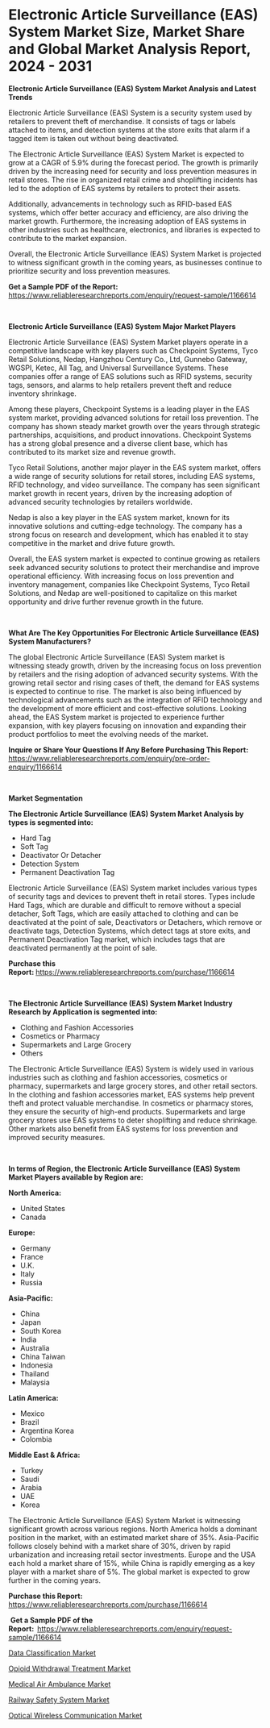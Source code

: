 <p><h1>Electronic Article Surveillance (EAS) System Market Size, Market Share and Global Market Analysis Report, 2024 - 2031</h1></p><p><strong>Electronic Article Surveillance (EAS) System Market Analysis and Latest Trends</strong></p>
<p><p>Electronic Article Surveillance (EAS) System is a security system used by retailers to prevent theft of merchandise. It consists of tags or labels attached to items, and detection systems at the store exits that alarm if a tagged item is taken out without being deactivated.</p><p>The Electronic Article Surveillance (EAS) System Market is expected to grow at a CAGR of 5.9% during the forecast period. The growth is primarily driven by the increasing need for security and loss prevention measures in retail stores. The rise in organized retail crime and shoplifting incidents has led to the adoption of EAS systems by retailers to protect their assets.</p><p>Additionally, advancements in technology such as RFID-based EAS systems, which offer better accuracy and efficiency, are also driving the market growth. Furthermore, the increasing adoption of EAS systems in other industries such as healthcare, electronics, and libraries is expected to contribute to the market expansion.</p><p>Overall, the Electronic Article Surveillance (EAS) System Market is projected to witness significant growth in the coming years, as businesses continue to prioritize security and loss prevention measures.</p></p>
<p><strong>Get a Sample PDF of the Report:&nbsp;</strong> <a href="https://www.reliableresearchreports.com/enquiry/request-sample/1166614">https://www.reliableresearchreports.com/enquiry/request-sample/1166614</a></p>
<p>&nbsp;</p>
<p><strong>Electronic Article Surveillance (EAS) System Major Market Players</strong></p>
<p><p>Electronic Article Surveillance (EAS) System Market players operate in a competitive landscape with key players such as Checkpoint Systems, Tyco Retail Solutions, Nedap, Hangzhou Century Co., Ltd, Gunnebo Gateway, WGSPI, Ketec, All Tag, and Universal Surveillance Systems. These companies offer a range of EAS solutions such as RFID systems, security tags, sensors, and alarms to help retailers prevent theft and reduce inventory shrinkage.</p><p>Among these players, Checkpoint Systems is a leading player in the EAS system market, providing advanced solutions for retail loss prevention. The company has shown steady market growth over the years through strategic partnerships, acquisitions, and product innovations. Checkpoint Systems has a strong global presence and a diverse client base, which has contributed to its market size and revenue growth.</p><p>Tyco Retail Solutions, another major player in the EAS system market, offers a wide range of security solutions for retail stores, including EAS systems, RFID technology, and video surveillance. The company has seen significant market growth in recent years, driven by the increasing adoption of advanced security technologies by retailers worldwide.</p><p>Nedap is also a key player in the EAS system market, known for its innovative solutions and cutting-edge technology. The company has a strong focus on research and development, which has enabled it to stay competitive in the market and drive future growth.</p><p>Overall, the EAS system market is expected to continue growing as retailers seek advanced security solutions to protect their merchandise and improve operational efficiency. With increasing focus on loss prevention and inventory management, companies like Checkpoint Systems, Tyco Retail Solutions, and Nedap are well-positioned to capitalize on this market opportunity and drive further revenue growth in the future.</p></p>
<p>&nbsp;</p>
<p><strong>What Are The Key Opportunities For Electronic Article Surveillance (EAS) System Manufacturers?</strong></p>
<p><p>The global Electronic Article Surveillance (EAS) System market is witnessing steady growth, driven by the increasing focus on loss prevention by retailers and the rising adoption of advanced security systems. With the growing retail sector and rising cases of theft, the demand for EAS systems is expected to continue to rise. The market is also being influenced by technological advancements such as the integration of RFID technology and the development of more efficient and cost-effective solutions. Looking ahead, the EAS System market is projected to experience further expansion, with key players focusing on innovation and expanding their product portfolios to meet the evolving needs of the market.</p></p>
<p><strong>Inquire or Share Your Questions If Any Before Purchasing This Report:</strong> <a href="https://www.reliableresearchreports.com/enquiry/pre-order-enquiry/1166614">https://www.reliableresearchreports.com/enquiry/pre-order-enquiry/1166614</a></p>
<p>&nbsp;</p>
<p><strong>Market Segmentation</strong></p>
<p><strong>The Electronic Article Surveillance (EAS) System Market Analysis by types is segmented into:</strong></p>
<p><ul><li>Hard Tag</li><li>Soft Tag</li><li>Deactivator Or Detacher</li><li>Detection System</li><li>Permanent Deactivation Tag</li></ul></p>
<p><p>Electronic Article Surveillance (EAS) System market includes various types of security tags and devices to prevent theft in retail stores. Types include Hard Tags, which are durable and difficult to remove without a special detacher, Soft Tags, which are easily attached to clothing and can be deactivated at the point of sale, Deactivators or Detachers, which remove or deactivate tags, Detection Systems, which detect tags at store exits, and Permanent Deactivation Tag market, which includes tags that are deactivated permanently at the point of sale.</p></p>
<p><strong>Purchase this Report:&nbsp;</strong><a href="https://www.reliableresearchreports.com/purchase/1166614">https://www.reliableresearchreports.com/purchase/1166614</a></p>
<p>&nbsp;</p>
<p><strong>The Electronic Article Surveillance (EAS) System Market Industry Research by Application is segmented into:</strong></p>
<p><ul><li>Clothing and Fashion Accessories</li><li>Cosmetics or Pharmacy</li><li>Supermarkets and Large Grocery</li><li>Others</li></ul></p>
<p><p>The Electronic Article Surveillance (EAS) System is widely used in various industries such as clothing and fashion accessories, cosmetics or pharmacy, supermarkets and large grocery stores, and other retail sectors. In the clothing and fashion accessories market, EAS systems help prevent theft and protect valuable merchandise. In cosmetics or pharmacy stores, they ensure the security of high-end products. Supermarkets and large grocery stores use EAS systems to deter shoplifting and reduce shrinkage. Other markets also benefit from EAS systems for loss prevention and improved security measures.</p></p>
<p>&nbsp;</p>
<p><strong>In terms of Region, the Electronic Article Surveillance (EAS) System Market Players available by Region are:</strong></p>
<p>
    <p> <strong> North America: </strong>
        <ul>
            <li>United States</li>
            <li>Canada</li>
        </ul>
        </p> 
    <p> <strong> Europe: </strong>
        <ul>
            <li>Germany</li>
            <li>France</li>
            <li>U.K.</li>
            <li>Italy</li>
            <li>Russia</li>
        </ul>
        </p> 
    <p> <strong> Asia-Pacific: </strong>
        <ul>
            <li>China</li>
            <li>Japan</li>
            <li>South Korea</li>
            <li>India</li>
            <li>Australia</li>
            <li>China Taiwan</li>
            <li>Indonesia</li>
            <li>Thailand</li>
            <li>Malaysia</li>
        </ul>
        </p> 
    <p> <strong> Latin America: </strong>
        <ul>
            <li>Mexico</li>
            <li>Brazil</li>
            <li>Argentina Korea</li>
            <li>Colombia</li>
        </ul>
        </p> 
    <p> <strong> Middle East & Africa: </strong>
        <ul>
            <li>Turkey</li>
            <li>Saudi</li>
            <li>Arabia</li>
            <li>UAE</li>
            <li>Korea</li>
        </ul>
    </p>
    </p>
<p><p>The Electronic Article Surveillance (EAS) System Market is witnessing significant growth across various regions. North America holds a dominant position in the market, with an estimated market share of 35%. Asia-Pacific follows closely behind with a market share of 30%, driven by rapid urbanization and increasing retail sector investments. Europe and the USA each hold a market share of 15%, while China is rapidly emerging as a key player with a market share of 5%. The global market is expected to grow further in the coming years.</p></p>
<p><strong>Purchase this Report: </strong><a href="https://www.reliableresearchreports.com/purchase/1166614">https://www.reliableresearchreports.com/purchase/1166614</a></p>
<p>&nbsp;<strong>Get a Sample PDF of the Report:&nbsp;&nbsp;</strong><a href="https://www.reliableresearchreports.com/enquiry/request-sample/1166614">https://www.reliableresearchreports.com/enquiry/request-sample/1166614</a></p>
<p><strong></strong></p>
<p><p><a href="https://medium.com/@adahhagenes4545/data-classification-market-insight-market-trends-growth-forecasted-from-2024-to-2031-bf6153b7f404">Data Classification Market</a></p><p><a href="https://medium.com/@adahhagenes4545/opioid-withdrawal-treatment-market-research-report-its-history-and-forecast-2024-to-2031-556683cc5505">Opioid Withdrawal Treatment Market</a></p><p><a href="https://medium.com/@nayelibosco/medical-air-ambulance-market-the-key-to-successful-business-strategy-forecast-till-2031-d7c99ead11ff">Medical Air Ambulance Market</a></p><p><a href="https://medium.com/@murraykoepp786/railway-safety-system-market-comprehensive-assessment-by-type-application-and-geography-dd9dcb99e3c2">Railway Safety System Market</a></p><p><a href="https://medium.com/@murraykoepp786/optical-wireless-communication-market-comprehensive-assessment-by-type-application-and-geography-663082aa54f3">Optical Wireless Communication Market</a></p></p>